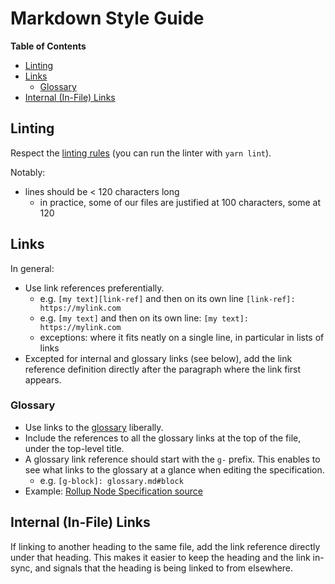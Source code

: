 # Markdown Style Guide

<!-- START doctoc generated TOC please keep comment here to allow auto update -->
<!-- DON'T EDIT THIS SECTION, INSTEAD RE-RUN doctoc TO UPDATE -->
**Table of Contents**

- [Linting](#linting)
- [Links](#links)
  - [Glossary](#glossary)
- [Internal (In-File) Links](#internal-in-file-links)

<!-- END doctoc generated TOC please keep comment here to allow auto update -->

## Linting

Respect the [linting rules] (you can run the linter with `yarn lint`).

Notably:

- lines should be < 120 characters long
  - in practice, some of our files are justified at 100 characters, some at 120

[linting rules]: linting.md#markdown

## Links

In general:

- Use link references preferentially.
    - e.g. `[my text][link-ref]` and then on its own line `[link-ref]: https://mylink.com`
    - e.g. `[my text]` and then on its own line: `[my text]: https://mylink.com`
    - exceptions: where it fits neatly on a single line, in particular in lists of links
- Excepted for internal and glossary links (see below), add the link reference definition directly
  after the paragraph where the link first appears.

### Glossary

- Use links to the [glossary] liberally.
- Include the references to all the glossary links at the top of the file, under the top-level
  title.
- A glossary link reference should start with the `g-` prefix. This enables to see what links to the
  glossary at a glance when editing the specification.
  - e.g. `[g-block]: glossary.md#block`
- Example: [Rollup Node Specification source][rollup-node]

[glossary]: ../specs/glossary.md
[rollup-node]: https://raw.githubusercontent.com/ethereum-optimism/optimistic-specs/main/specs/rollup-node.md

## Internal (In-File) Links

If linking to another heading to the same file, add the link reference directly under that heading.
This makes it easier to keep the heading and the link in-sync, and signals that the heading is being
linked to from elsewhere.
